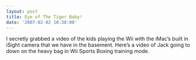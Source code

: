 ```yaml
---
layout: post
title: Eye of The Tiger Baby!
date: '2007-02-02 10:38:00'
---
```


I secretly grabbed a video of the kids playing the Wii with the iMac’s built in iSight camera that we have in the basement. Here’s a video of Jack going to down on the heavy bag in Wii Sports Boxing training mode.

<object height="417" width="500"><param name="movie" value="http://www.youtube.com/v/GeD3u6ncD1A&amp;hl=en&amp;fs=1">
<param name="wmode" value="window">
<param name="allowFullScreen" value="true">
<param name="allowscriptaccess" value="always">
<embed allowfullscreen="true" allowscriptaccess="always" height="417" src="http://www.youtube.com/v/GeD3u6ncD1A&amp;hl=en&amp;fs=1" type="application/x-shockwave-flash" width="500" wmode="window"></embed></object>